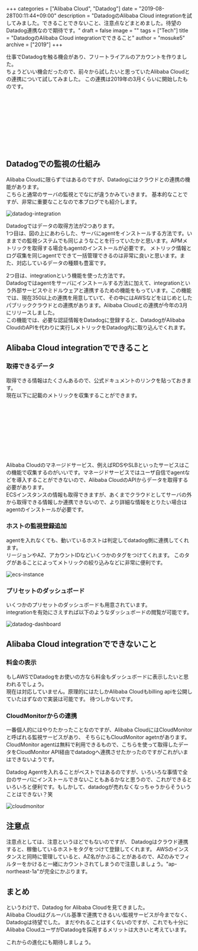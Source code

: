 +++
categories = ["Alibaba Cloud", "Datadog"]
date = "2019-08-28T00:11:44+09:00"
description = "DatadogのAlibaba Cloud integrationを試してみました。できることできないこと、注意点などまとめました。待望のDatadog連携なので期待です。"
draft = false
image = ""
tags = ["Tech"]
title = "DatadogのAlibaba Cloud integrationでできること"
author = "mosuke5"
archive = ["2019"]
+++

仕事でDatadogを触る機会があり、フリートライアルのアカウントを作りました。  
ちょうどいい機会だったので、前々から試したいと思っていたAlibaba Cloudとの連携について試してみました。
この連携は2019年の3月くらいに開始したものです。

<div class="iframely-embed"><div class="iframely-responsive" style="height: 140px; padding-bottom: 0;"><a href="https://www.datadoghq.com/blog/monitor-alibaba-cloud-datadog/" data-iframely-url="//cdn.iframe.ly/bkZv6KL?iframe=card-small"></a></div></div><script async src="//cdn.iframe.ly/embed.js" charset="utf-8"></script>

## Datadogでの監視の仕組み
Alibaba Cloudに限らずではあるのですが、Datadogにはクラウドとの連携の機能があります。  
こちらと通常のサーバの監視とでなにが違うかみていきます。
基本的なことですが、非常に重要なことなので本ブログでも紹介します。

![datadog-integration](/image/datadog-alibaba-integration.png)

Datadogではデータの取得方法が2つあります。  
1つ目は、図の上にあわらした、サーバにagentをインストールする方法です。いままでの監視システムでも同じようなことを行っていたかと思います。APMメトリックを取得する場合もagentのインストールが必要です。
メトリック情報とログ収集を同じagentでできて一括管理できるのは非常に良いと思います。また、対応しているデータの種類も豊富です。

2つ目は、integrationという機能を使った方法です。  
Datadogではagentをサーバにインストールする方法に加えて、integrationという外部サービスやミドルウェアと連携するための機能をもっています。この機能では、現在350以上の連携を用意していて、その中にはAWSなどをはじめとしたパブリッククラウドとの連携があります。Alibaba Cloudとの連携が今年の3月にリリースしました。  
この機能では、必要な認証情報をDatadogに登録すると、DatadogがAlibaba CloudのAPIを代わりに実行しメトリックをDatadog内に取り込んでくれます。

## Alibaba Cloud integrationでできること
### 取得できるデータ
取得できる情報はたくさんあるので、公式ドキュメントのリンクを貼っておきます。  
現在以下に記載のメトリックを収集することができます。

<div class="iframely-embed"><div class="iframely-responsive" style="height: 140px; padding-bottom: 0;"><a href="https://docs.datadoghq.com/ja/integrations/alibaba_cloud/" data-iframely-url="//cdn.iframe.ly/zQmVRgo"></a></div></div><script async src="//cdn.iframe.ly/embed.js" charset="utf-8"></script>

Alibaba Cloudのマネージドサービス、例えばRDSやSLBといったサービスはこの機能で収集するのがいいです。マネージドサービスではユーザ自信でagentなどを導入することができないので、Alibaba CloudのAPIからデータを取得する必要があります。  
ECSインスタンスの情報も取得できますが、あくまでクラウドとしてサーバの外から取得できる情報しか連携できないので、より詳細な情報をとりたい場合はagentのインストールが必要です。

### ホストの監視登録追加
agentを入れなくても、動いているホストは判定してdatadog側に連携してくれます。  
リージョンやAZ、アカウントIDなどいくつかのタグをつけてくれます。
このタグがあることによってメトリックの絞り込みなどに非常に便利です。

![ecs-instance](/image/datadog-ecs-instance-info.png)

### プリセットのダッシュボード
いくつかのプリセットのダッシュボードも用意されています。  
integrationを有効にさえすれば以下のようなダッシュボードの閲覧が可能です。

![datadog-dashboard](/image/datadog-alibaba-dashboard.png)

## Alibaba Cloud integrationでできないこと
### 料金の表示
もしAWSでDatadogをお使いの方なら料金もダッシュボードに表示したいと思われるでしょう。  
現在は対応していません。原理的にはたしかAlibaba Cloudもbilling apiを公開していたはずなので実装は可能です。
待つしかないです。

### CloudMonitorからの連携
一番個人的にはやりたかったことなのですが、Alibaba CloudにはCloudMonitorと呼ばれる監視サービスがあり、
そちらにもCloudMonitor agetnがあります。
CloudMonitor agentは無料で利用できるもので、こちらを使って取得したデータをCloudMonitor API経由でdatadogへ連携させたかったのですがこれがいまはできないようです。

Datadog Agentを入れることがベストではあるのですが、いろいろな事情で全台のサーバにインストールできないこともあるかなと思うので、これができるといろいろと便利です。もしかして、datadogが売れなくなっちゃうからそういうことはできない？笑

![cloudmonitor](/image/datadog-cloudmonitor-integration.png)

## 注意点
注意点としては、注意というほどでもないのですが、
Datadogはクラウド連携すると、稼働しているホストをタグをつけて登録してくれます。
AWSのインスタンスと同時に管理していると、AZ名がかぶることがあるので、AZのみでフィルターをかけると一緒にカウントされてしまうので注意しましょう。"ap-northeast-1a"が完全にかぶります。

## まとめ
というわけで、Datadog for Alibaba Cloudを見てきました。  
Alibaba Cloudはグルーバル基準で連携できるいい監視サービスが今までなく、Datadogは待望でした。
まだやれることはすくないのですが、これでも十分にAlibaba CloudユーザがDatadogを採用するメリットは大きいと考えています。

これからの進化にも期待しましょう。